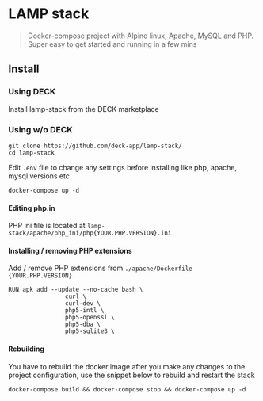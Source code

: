 # LAMP stack

> Docker-compose project with Alpine linux, Apache, MySQL and PHP. Super easy to get started and running in a few mins

## Install

### Using DECK

Install lamp-stack from the DECK marketplace

### Using w/o DECK

```
git clone https://github.com/deck-app/lamp-stack/
cd lamp-stack
```

Edit `.env` file to change any settings before installing like php, apache, mysql versions etc

```
docker-compose up -d
```

#### Editing php.in

PHP ini file is located at `lamp-stack/apache/php_ini/php{YOUR.PHP.VERSION}.ini`

#### Installing / removing PHP extensions

Add / remove PHP extensions from `./apache/Dockerfile-{YOUR.PHP.VERSION}`

```
RUN apk add --update --no-cache bash \
				curl \
				curl-dev \
				php5-intl \
				php5-openssl \
				php5-dba \
				php5-sqlite3 \
```

#### Rebuilding

You have to rebuild the docker image after you make any changes to the project configuration, use the snippet below to rebuild and restart the stack

```
docker-compose build && docker-compose stop && docker-compose up -d
```

